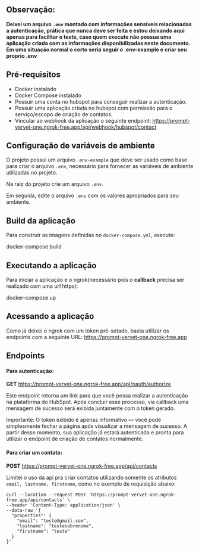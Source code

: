 
## Observação:
**Deixei um arquivo `.env` montado com informações sensíveis relacionadas a autenticação, prática que nunca deve ser feita e estou deixando aqui apenas para facilitar o teste, caso quem execute não possua uma aplicação criada com as informações disponibilizadas neste documento.
Em uma situação normal o certo seria seguir o .env-example e criar seu proprio .env**

## Pré-requisitos

  - Docker instalado
  - Docker Compose instalado
  - Possuir uma conta no hubspot para conseguir realizar a autenticação.
  - Possuir uma aplicação criada no hubspot com permissão para o serviço/escopo de criação de contatos.
  - Vincular ao webhook da aplicação o seguinte endpoint: https://prompt-vervet-one.ngrok-free.app/api/webhook/hubspot/contact

## Configuração de variáveis de ambiente

  O projeto possui um arquivo `.env-example` que deve ser usado como base para criar o arquivo `.env`, necessário para fornecer as variáveis de ambiente utilizadas no projeto.
  
  Na raíz do projeto crie um arquivo `.env`.
  
  Em seguida, edite o arquivo `.env` com os valores apropriados para seu ambiente.
  
## Build da aplicação

  Para construir as imagens definidas no `docker-compose.yml`, execute:
  
  docker-compose build

## Executando a aplicação

  Para iniciar a aplicação e o ngrok(necessário pois o **callback** precisa ser realizado com uma url https):
  
  docker-compose up

## Acessando a aplicação

  Como já deixei o ngrok com um token pré-setado, basta utilizar os endpoints com a seguinte URL: https://prompt-vervet-one.ngrok-free.app


## Endpoints

  #### Para autenticação: 
  
  **GET**
  https://prompt-vervet-one.ngrok-free.app/api/oauth/authorize
  
  Este endpoint retorna um link para que você possa realizar a autenticação na plataforma do HubSpot.
  Após concluir esse processo, via callback uma mensagem de sucesso será exibida juntamente com o token gerado.
  
  Importante:
  O token exibido é apenas informativo — você pode simplesmente fechar a página após visualizar a mensagem de sucesso.
  A partir desse momento, sua aplicação já estará autenticada e pronta para utilizar o endpoint de criação de contatos normalmente.

#### Para criar um contato:

  **POST**
  https://prompt-vervet-one.ngrok-free.app/api/contacts
  
  Limitei o uso da api pra criar contatos utilizando somente os atributos `email, lastname, firstname`, como no exemplo de requisição abaixo:
  
    curl --location --request POST 'https://prompt-vervet-one.ngrok-free.app/api/contacts' \
    --header 'Content-Type: application/json' \
    --data-raw '{
      "properties": {
        "email": "teste@gmail.com",
        "lastname": "testesobrenome",
        "firstname": "teste"
      }
    }'
  
  
